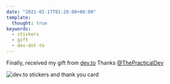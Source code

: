 ```yaml
---
date: "2021-02-17T01:20:00+00:00"
template:
  thought: true
keywords:
  - stickers
  - gift
  - dev-dot-to
---
```


Finally, received my gift from [dev.to](https://dev.to)
Thanks [@ThePracticalDev](https://twitter.com/ThePracticalDev)

![](dev-gift.jpg "dev.to stickers and thank you card")
